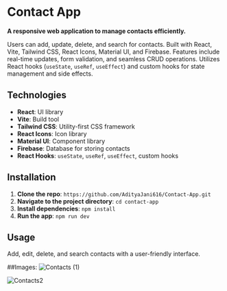 # Contact App

**A responsive web application to manage contacts efficiently.**

Users can add, update, delete, and search for contacts. Built with React, Vite, Tailwind CSS, React Icons, Material UI, and Firebase. Features include real-time updates, form validation, and seamless CRUD operations. Utilizes React hooks (`useState`, `useRef`, `useEffect`) and custom hooks for state management and side effects.

## Technologies
- **React**: UI library
- **Vite**: Build tool
- **Tailwind CSS**: Utility-first CSS framework
- **React Icons**: Icon library
- **Material UI**: Component library
- **Firebase**: Database for storing contacts
- **React Hooks**: `useState`, `useRef`, `useEffect`, custom hooks

## Installation
1. **Clone the repo**: `https://github.com/AdityaJani616/Contact-App.git`
2. **Navigate to the project directory**: `cd contact-app`
3. **Install dependencies**: `npm install`
4. **Run the app**: `npm run dev`

## Usage
Add, edit, delete, and search contacts with a user-friendly interface.

##Images: 
![Contacts (1)](https://github.com/user-attachments/assets/73a16a5e-9ede-4629-83bf-e7476cd3f844)

![Contacts2](https://github.com/user-attachments/assets/b2a651b0-6784-437a-b470-8abc8b9b8789)


